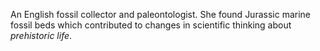 An English fossil collector and paleontologist. She found Jurassic marine
fossil beds which contributed to changes in scientific thinking about
*prehistoric life*.
